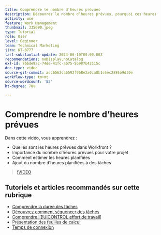 ```yaml
---
title: Comprendre le nombre d’heures prévues
description: Découvrez le nombre d’heures prévues, pourquoi ces heures sont importantes pour votre projet et comment en ajouter aux tâches.
activity: use
feature: Work Management
thumbnail: 335090.jpeg
type: Tutorial
role: User
level: Beginner
team: Technical Marketing
jira: KT-8777
last-substantial-update: 2024-06-19T00:00:00Z
recommendations: noDisplay,noCatalog
exl-id: 76bde9ac-74de-41fc-ab75-5b987b42515c
doc-type: video
source-git-commit: acc6563ca6592f968e2a0ca8b1c6ec2886b9d30e
workflow-type: tm+mt
source-wordcount: '82'
ht-degree: 70%

---
```


# Comprendre le nombre d’heures prévues

Dans cette vidéo, vous apprendrez :

* Quelles sont les heures prévues dans Workfront ?
* Importance du nombre d’heures prévues pour votre projet
* Comment estimer les heures planifiées
* Ajout du nombre d’heures planifiées à des tâches

>[!VIDEO](https://video.tv.adobe.com/v/335090/?quality=12&learn=on)


## Tutoriels et articles recommandés sur cette rubrique

* [Comprendre la durée des tâches](/help/manage-work/tasks/understand-task-durations.md)
* [Découvrez comment séquencer des tâches](/help/manage-work/tasks/learn-to-sequence-tasks.md)
* [Comprendre l’[!UICONTROL effort de travail]](/help/manage-work/tasks/understand-work-effort.md)
* [Présentation des feuilles de calcul](https://experienceleague.adobe.com/en/docs/workfront/using/timesheets/details/timesheets-overview)
* [Temps de connexion](https://experienceleague.adobe.com/en/docs/workfront/using/timesheets/create-and-manage-timesheets-in-adobe-workfront/log-time)
